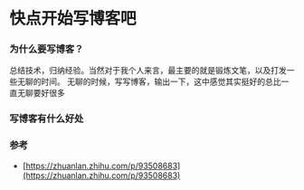 # 快点开始写博客吧

### 为什么要写博客？

总结技术，归纳经验。当然对于我个人来言，最主要的就是锻炼文笔，以及打发一些无聊的时间。
无聊的时候，写写博客，输出一下，这中感觉其实挺好的总比一直无聊要好很多

### 写博客有什么好处

### 参考

- [https://zhuanlan.zhihu.com/p/93508683](https://zhuanlan.zhihu.com/p/93508683)
